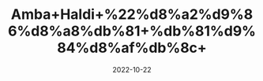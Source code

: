 ---
title: 'Amba+Haldi+%22%d8%a2%d9%86%d8%a8%db%81+%db%81%d9%84%d8%af%db%8c+'
date: '2022-10-22' 
metatag: '' 
inventory: '0' 
draft: false 
# meta description 
shortDescripton: 'Wild+Turmeric+is+known+to+have+antibacterial+properties+due+to+presence+of+certain+bioactive+ingredients.+Regular+application+of+wild+turmeric+pack+on+face+may+reduces+dark+circles%2c+blemishes%2c+acne%2c+improving+complexion+and+providing+soft+%26+glowing+skin.'
description: 'Herbs+%d8%ac%da%91%db%8c+%d8%a8%d9%88%d9%b9%db%8c'
longdescription: ''
featured: True
# product Price
price: '50.0'
# Product Short Description
shortDescription: 'Wild+Turmeric+is+known+to+have+antibacterial+properties+due+to+presence+of+certain+bioactive+ingredients.+Regular+application+of+wild+turmeric+pack+on+face+may+reduces+dark+circles%2c+blemishes%2c+acne%2c+improving+complexion+and+providing+soft+%26+glowing+skin.'
productID: '05E99065-992A-ED11-9968-005056B3A416'
type: 'products'
category: 'Herbs+%d8%ac%da%91%db%8c+%d8%a8%d9%88%d9%b9%db%8c' 
thumnailproduct: 'https://eraconnect.blob.core.windows.net/product-images/aminsaddiquidawakhana/05E99065-992A-ED11-9968-005056B3A416.webp' 
images:
  - image: 'https://eraconnect.blob.core.windows.net/product-images/aminsaddiquidawakhana/05E99065-992A-ED11-9968-005056B3A416.webp'  
Variants:
---